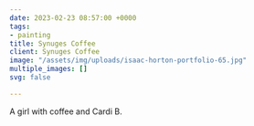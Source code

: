 ```yaml
---
date: 2023-02-23 08:57:00 +0000
tags:
- painting
title: Synuges Coffee
client: Synuges Coffee
image: "/assets/img/uploads/isaac-horton-portfolio-65.jpg"
multiple_images: []
svg: false

---
```

A girl with coffee and Cardi B.